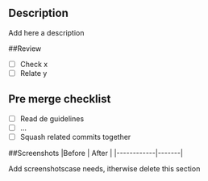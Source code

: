 
## Description

Add here a description 

##Review
- [ ] Check x
- [ ] Relate y

## Pre merge checklist
- [ ] Read de guidelines
- [ ] ...
- [ ] Squash related commits together

##Screenshots
|Before      | After |
|------------|-------|

Add screenshotscase needs, itherwise delete this section